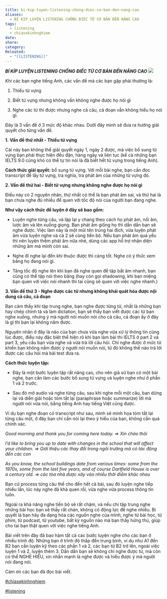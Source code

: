 ```yaml
---
title: bi-kip-luyen-listening-chong-diec-co-ban-den-nang-cao
aliases:
  - BÍ KÍP LUYỆN LISTENING CHỐNG ĐIẾC TỪ CƠ BẢN ĐẾN NÂNG CAO
tags:
  - listening
  - chiasekinhnghiem
date: 
share: 
category: 
Releated:
  - "[[LISTENING]]"
---
```

_**BÍ KÍP LUYỆN LISTENING CHỐNG ĐIẾC TỪ CƠ BẢN ĐẾN NÂNG CAO**_
![](https://i.imgur.com/NeecmY5.png)

Khi các bạn nghe tiếng Anh, các vấn đề mà các bạn gặp phải thường là:

1. Thiếu từ vựng
    
2. Biết từ vựng nhưng không vẫn không nghe được họ nói gì
    
3. Nghe các từ thì được nhưng nghe cả câu, cả đoạn vẫn không hiểu họ nói gì.
    

Đây là 3 vấn đề ở 3 mức độ khác nhau. Dưới đây mình sẽ đưa ra hướng giải quyết cho từng vấn đề.

**1.** **Vấn đề thứ nhất - Thiếu từ vựng**

Cái này bạn không thể giải quyết ngày 1, ngày 2 được, mà việc bổ sung từ vựng bạn phải thực hiện đều đặn, hàng ngày và liên tục (kể cả những bạn IELTS 9.0 cũng khó có thể tự tin nói là đã biết hết từ vựng trong tiếng Anh).

**Cách thức giải quyết:** bổ sung từ vựng. Với mỗi bài nghe, bạn cần đọc transcript để lấy từ vựng, tra nghĩa, tra phát âm của những từ vựng đó.

**2. Vấn đề thứ hai - Biết từ vựng nhưng không nghe được họ nói gì**

Điều này có 2 nguyên nhân, thứ nhất có thể là bạn phát âm sai, và thứ hai là bạn chưa nghe đủ nhiều để quen với tốc độ nói của người bạn đang nghe.

**Như vậy cách thức để luyện ở đây sẽ bao gồm:**

- Luyện nghe từng câu, và lặp lại y chang theo cách họ phát âm, nối âm, lược âm và lên xuống giọng. Bạn phát âm giống họ thì dần dần bạn sẽ nghe được. Việc làm này là một mũi tên trúng hai đích, vừa luyện phát âm vừa luyện nghe và cả 2 sẽ cùng tiến bộ. Nếu bạn phát âm quá yếu thì nên luyện thêm phát âm nữa nhé, dùng các app hỗ trợ nhận diện những âm mà mình còn sai.
    
- Nghe đi nghe lại đến khi thuộc được thì càng tốt. Nghe có ý thức xem băng họ đang nói gì.
    
- Tăng tốc độ nghe lên khi bạn đã nghe quen để tập bắt âm nhanh, bạn cũng có thể tập nói theo băng (hay còn gọi shadowing, khi bạn miệng bạn quen với việc nói nhanh thì tai cũng sẽ quen với việc nghe nhanh.)
    

**3. Vấn đề thứ 3 - Nghe được các từ nhưng không khái quát hóa được nội dung cả câu, cả đoạn**

Bạn cảm thấy khi tập trung nghe, bạn nghe được từng từ, nhất là những bạn hay chép chính tả và làm dictation, bạn sẽ thấy bạn viết được các từ bạn nghe xuống, nhưng ý mà người nói muốn nói cho cả câu, cả đoạn ấy ở đây là gì thì bạn lại không nắm được.

Nguyên nhân ở đây là não của bạn chưa vừa nghe vừa xử lý thông tin cùng lúc được, điều này đặc biệt thể hiện rõ khi bạn làm bài thi IELTS ở part 2 và part 3, yêu cầu bạn vừa nghe và vừa trả lời câu hỏi. Chỉ nghe được ở mức từ khiến bạn không nắm được ý người nói muốn nói, từ đó không thể nào trả lời được các câu hỏi mà bài test đưa ra.

**Cách thức luyện tập:**

- Đây là một bước luyện tập rất nâng cao, cho nên giả sử bạn có một bài nghe, bạn cần làm các bước bổ sung từ vựng và luyện nghe như ở phần 1 và 2 trước.
    
- Sau đó mở audio và nghe từng câu, sau khi nghe mỗi một câu, bạn dừng lại và diễn giải hoặc tóm tắt lại (paraphrase hoặc summarize) lời mà người nói vừa nói, bằng tiếng Anh hay tiếng Việt cũng được.
    

Ví dụ bạn nghe đoạn có transcript như sau, mình sẽ minh họa tóm tắt lại từng câu một, ở đây bạn chỉ cần nói lại theo ý hiểu của bạn, không cần quá chính xác.

_Good morning and thank you for coming here today. ⇒ Xin chào thôi_

_I’d like to bring you up to date with changes in the school that will affect your children. ⇒ Giới thiệu các thay đổi trong ngôi trường mà có tác động đến các con_

_As you know, the school buildings date from various times: some from the 1970s, some from the last five years, and of course Dartfield House is over a century old. ⇒ các tòa nhà được xây vào nhiều thời điểm khác nhau_

Bạn cứ process từng câu thế cho đến hết cả bài, sau đó luyện nghe tiếp nhiều lần, lúc này nghe đã khá quen rồi, vừa nghe vừa process thông tin luôn.

Ngoài ra khả năng nghe tiến bộ sẽ rất chậm, và nếu chỉ tập trung nghe những bài học bạn sẽ thấy rất chán, không có động lực để nghe nhiều. Bí quyết là bạn hãy đa dạng hóa các nguồn nghe của mình, nghe từ bài học, từ phim, từ podcast, từ youtube, bất kỳ nguồn nào mà bạn thấy hứng thú, giúp cho tai bạn thật quen với việc nghe tiếng Anh.

Bài viết trên đây đã bao hàm tất cả các bước luyện nghe cho các bạn ở nhiều trình độ. Những bạn ở trình độ thấp đến trung bình, ví dụ như A1 đến B2 bạn cần luyện kỹ theo các phần 1 và 2, các bạn từ B2 trở lên, ngoài việc luyện 1 và 2, luyện thêm 3. Dần dần bạn sẽ không chỉ nghe được từ, mà còn có thể NGHE HIỂU, xin nhấn mạnh là nghe được và hiểu được ý mà người nói đang nói.

Cảm ơn các bạn đã đọc bài viết.

[#chiasekinhnghiem](https://www.facebook.com/hashtag/chiasekinhnghiem?__eep__=6&__cft__[0]=AZVv87Q9e11KeAGe2suxCNoZnYfbtWgYPsmH6G9uQOyiTF8fQId7147vM-5Xt2tXd1sB-8DZBpm8ylGhkxX1tz5lJo9-CSl_8O4PbEU0i26QtaabMWEtsL3rhSdXv_c-2Z7vQAaA_u8lr-9QMll1tV8YaXB-H59z4nwTjtDIx-WJH_cwMsefHZSWyTCo80ZbDL0&__tn__=*NK-R)

[#listening](https://www.facebook.com/hashtag/listening?__eep__=6&__cft__[0]=AZVv87Q9e11KeAGe2suxCNoZnYfbtWgYPsmH6G9uQOyiTF8fQId7147vM-5Xt2tXd1sB-8DZBpm8ylGhkxX1tz5lJo9-CSl_8O4PbEU0i26QtaabMWEtsL3rhSdXv_c-2Z7vQAaA_u8lr-9QMll1tV8YaXB-H59z4nwTjtDIx-WJH_cwMsefHZSWyTCo80ZbDL0&__tn__=*NK-R)